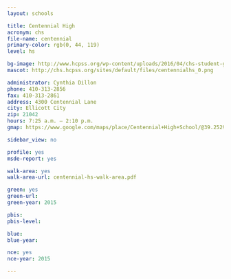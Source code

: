 ```yaml
---
layout: schools

title: Centennial High
acronym: chs
file-name: centennial
primary-color: rgb(0, 44, 119)
level: hs

bg-image: http://www.hcpss.org/wp-content/uploads/2016/04/chs-student-group.jpg
mascot: http://chs.hcpss.org/sites/default/files/centennialhs_0.png

administrator: Cynthia Dillon
phone: 410-313-2856
fax: 410-313-2861
address: 4300 Centennial Lane
city: Ellicott City
zip: 21042
hours: 7:25 a.m. – 2:10 p.m.
gmap: https://www.google.com/maps/place/Centennial+High+School/@39.2529102,-76.8708201,17z/data=!3m1!4b1!4m2!3m1!1s0x89c820604e1a9207:0xb6b2d1c00662a6d5?hl=en

sidebar_view: no

profile: yes
msde-report: yes

walk-area: yes
walk-area-url: centennial-hs-walk-area.pdf

green: yes
green-url:
green-year: 2015

pbis:
pbis-level:

blue: 
blue-year: 

nce: yes
nce-year: 2015

---
```

